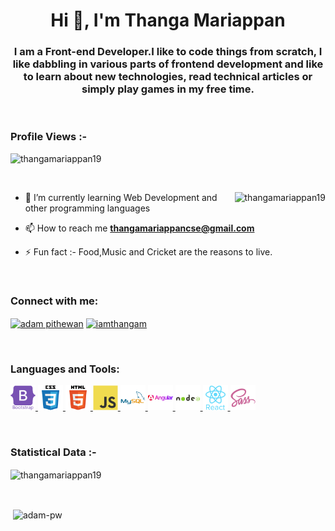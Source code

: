 <h1 align="center">Hi 👋, I'm Thanga Mariappan</h1>
<h3 align="center">I am a Front-end Developer.I like to code things from scratch, I like dabbling in various parts of frontend development and like to learn about new technologies, read technical articles or simply play games in my free time.</h3>

<br>

<p align="right"> <h3>Profile Views :-</h3> <img src="https://komarev.com/ghpvc/?username=thangamariappan19&label=Profile%20views&color=0e75b6&style=flat"
    alt="thangamariappan19" /> 
  </p>

<br>

<p><img align="right" src="https://github.com/thangamariappan19/thangamariappan19/blob/main/animation.gif" alt="thangamariappan19" /></p>


- 🌱 I’m currently learning Web Development and other programming languages

- 📫 How to reach me **thangamariappancse@gmail.com**

- ⚡ Fun fact :- Food,Music and Cricket are the reasons to live.

<br>

<h3 align="left">Connect with me:</h3>
<p align="left">
  <a href="https://www.linkedin.com/in/thanga-mariappan-p/" target="blank"><img align="center"
      src="https://raw.githubusercontent.com/rahuldkjain/github-profile-readme-generator/master/src/images/icons/Social/linked-in-alt.svg"
      alt="adam pithewan" height="30" width="40" /></a>
 <a href="https://twitter.com/iamthangam" target="blank"><img align="center"
      src="https://raw.githubusercontent.com/rahuldkjain/github-profile-readme-generator/master/src/images/icons/Social/twitter.svg"
      alt="iamthangam" height="30" width="40" /></a>
</p>

<br>

<h3 align="left">Languages and Tools:</h3>
<p align="left">
  <a href="https://getbootstrap.com" target="_blank" rel="noreferrer">
    <img src="https://raw.githubusercontent.com/devicons/devicon/master/icons/bootstrap/bootstrap-plain-wordmark.svg"
      alt="bootstrap" width="40" height="40" /> </a>
         <a href="https://www.w3schools.com/css/" target="_blank"
    rel="noreferrer"> <img
      src="https://raw.githubusercontent.com/devicons/devicon/master/icons/css3/css3-original-wordmark.svg" alt="css3"
      width="40" height="40" /> </a> <a href="https://www.w3.org/html/" target="_blank" rel="noreferrer"> <img
      src="https://raw.githubusercontent.com/devicons/devicon/master/icons/html5/html5-original-wordmark.svg"
      alt="html5" width="40" height="40" /> </a>  <a href="https://developer.mozilla.org/en-US/docs/Web/JavaScript" target="_blank"
    rel="noreferrer"> <img
      src="https://raw.githubusercontent.com/devicons/devicon/master/icons/javascript/javascript-original.svg"
      alt="javascript" width="40" height="40" /> </a>  <a href="https://www.mysql.com/" target="_blank" rel="noreferrer"> <img
      src="https://raw.githubusercontent.com/devicons/devicon/master/icons/mysql/mysql-original-wordmark.svg"
      alt="mysql" width="40" height="40" /> </a> <a href="https://angular.io/" target="_blank" rel="noreferrer"> <img
      src="https://raw.githubusercontent.com/devicons/devicon/master/icons/angular/angular-original-wordmark.svg"
      alt="nodejs" width="40" height="40" /> </a> <a href="https://nodejs.org" target="_blank" rel="noreferrer"> <img
      src="https://raw.githubusercontent.com/devicons/devicon/master/icons/nodejs/nodejs-original-wordmark.svg"
      alt="nodejs" width="40" height="40" /> </a>    <a href="https://reactjs.org/" target="_blank" rel="noreferrer"> <img
      src="https://raw.githubusercontent.com/devicons/devicon/master/icons/react/react-original-wordmark.svg"
      alt="react" width="40" height="40" /> </a> <a href="https://sass-lang.com" target="_blank" rel="noreferrer"> <img
      src="https://raw.githubusercontent.com/devicons/devicon/master/icons/sass/sass-original.svg" alt="sass" width="40"
      height="40" /> </a> </p>

<br>

<h3>Statistical Data :-</h3>
<p><img align="center"
    src="https://github-readme-stats.vercel.app/api/top-langs?username=thangamariappan19&show_icons=true&locale=en&bg_color=0d1117&text_color=ffffff&layout=compact"
    alt="thangamariappan19" 
    bg_color=#808080/></p>

<br>

<p>&nbsp;<img align="center" src="https://github-readme-stats.vercel.app/api?username=thangamariappan19&show_icons=true&locale=en&bg_color=0d1117&text_color=ffffff&repo=convoychat"
    alt="adam-pw" /></p>

<br>      
<p align="left"> <a href="https://twitter.com/" target="blank"><img
      src="https://img.shields.io/twitter/follow/?logo=twitter&style=for-the-badge" alt="" /></a> </p>

